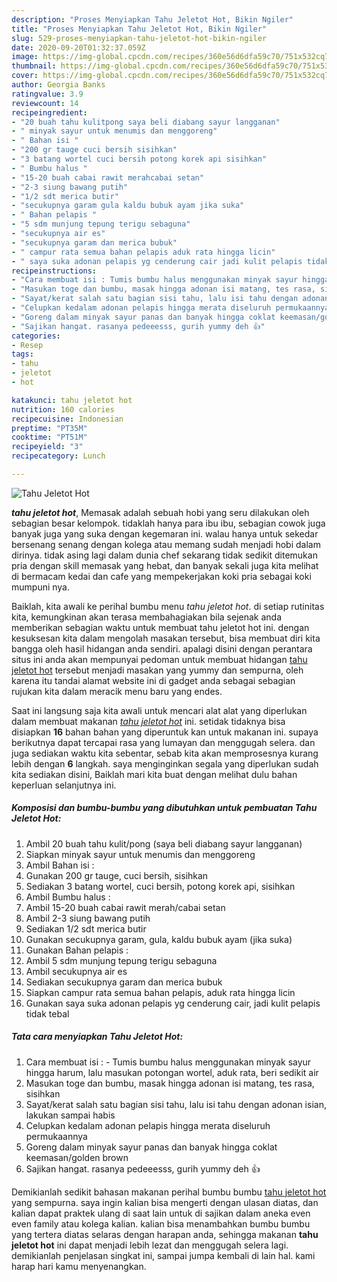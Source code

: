 ```yaml
---
description: "Proses Menyiapkan Tahu Jeletot Hot, Bikin Ngiler"
title: "Proses Menyiapkan Tahu Jeletot Hot, Bikin Ngiler"
slug: 529-proses-menyiapkan-tahu-jeletot-hot-bikin-ngiler
date: 2020-09-20T01:32:37.059Z
image: https://img-global.cpcdn.com/recipes/360e56d6dfa59c70/751x532cq70/tahu-jeletot-hot-foto-resep-utama.jpg
thumbnail: https://img-global.cpcdn.com/recipes/360e56d6dfa59c70/751x532cq70/tahu-jeletot-hot-foto-resep-utama.jpg
cover: https://img-global.cpcdn.com/recipes/360e56d6dfa59c70/751x532cq70/tahu-jeletot-hot-foto-resep-utama.jpg
author: Georgia Banks
ratingvalue: 3.9
reviewcount: 14
recipeingredient:
- "20 buah tahu kulitpong saya beli diabang sayur langganan"
- " minyak sayur untuk menumis dan menggoreng"
- " Bahan isi "
- "200 gr tauge cuci bersih sisihkan"
- "3 batang wortel cuci bersih potong korek api sisihkan"
- " Bumbu halus "
- "15-20 buah cabai rawit merahcabai setan"
- "2-3 siung bawang putih"
- "1/2 sdt merica butir"
- "secukupnya garam gula kaldu bubuk ayam jika suka"
- " Bahan pelapis "
- "5 sdm munjung tepung terigu sebaguna"
- "secukupnya air es"
- "secukupnya garam dan merica bubuk"
- " campur rata semua bahan pelapis aduk rata hingga licin"
- " saya suka adonan pelapis yg cenderung cair jadi kulit pelapis tidak tebal"
recipeinstructions:
- "Cara membuat isi : Tumis bumbu halus menggunakan minyak sayur hingga harum, lalu masukan potongan wortel, aduk rata, beri sedikit air"
- "Masukan toge dan bumbu, masak hingga adonan isi matang, tes rasa, sisihkan"
- "Sayat/kerat salah satu bagian sisi tahu, lalu isi tahu dengan adonan isian, lakukan sampai habis"
- "Celupkan kedalam adonan pelapis hingga merata diseluruh permukaannya"
- "Goreng dalam minyak sayur panas dan banyak hingga coklat keemasan/golden brown"
- "Sajikan hangat. rasanya pedeeesss, gurih yummy deh 👍"
categories:
- Resep
tags:
- tahu
- jeletot
- hot

katakunci: tahu jeletot hot 
nutrition: 160 calories
recipecuisine: Indonesian
preptime: "PT35M"
cooktime: "PT51M"
recipeyield: "3"
recipecategory: Lunch

---
```



![Tahu Jeletot Hot](https://img-global.cpcdn.com/recipes/360e56d6dfa59c70/751x532cq70/tahu-jeletot-hot-foto-resep-utama.jpg)

<b><i>tahu jeletot hot</i></b>, Memasak adalah sebuah hobi yang seru dilakukan oleh sebagian besar kelompok. tidaklah hanya para ibu ibu, sebagian cowok juga banyak juga yang suka dengan kegemaran ini. walau hanya untuk sekedar bersenang senang dengan kolega atau memang sudah menjadi hobi dalam dirinya. tidak asing lagi dalam dunia chef sekarang tidak sedikit ditemukan pria dengan skill memasak yang hebat, dan banyak sekali juga kita melihat di bermacam kedai dan cafe yang mempekerjakan koki pria sebagai koki mumpuni nya.

Baiklah, kita awali ke perihal bumbu menu <i>tahu jeletot hot</i>. di setiap rutinitas kita, kemungkinan akan terasa membahagiakan bila sejenak anda memberikan sebagian waktu untuk membuat tahu jeletot hot ini. dengan kesuksesan kita dalam mengolah masakan tersebut, bisa membuat diri kita bangga oleh hasil hidangan anda sendiri. apalagi disini dengan perantara situs ini anda akan mempunyai pedoman untuk membuat hidangan <u>tahu jeletot hot</u> tersebut menjadi masakan yang yummy dan sempurna, oleh karena itu tandai alamat website ini di gadget anda sebagai sebagian rujukan kita dalam meracik menu baru yang endes.




Saat ini langsung saja kita awali untuk mencari alat alat yang diperlukan dalam membuat makanan <u><i>tahu jeletot hot</i></u> ini. setidak tidaknya bisa disiapkan <b>16</b> bahan bahan yang diperuntuk kan untuk makanan ini. supaya berikutnya dapat tercapai rasa yang lumayan dan menggugah selera. dan juga sediakan waktu kita sebentar, sebab kita akan memprosesnya kurang lebih dengan <b>6</b> langkah. saya menginginkan segala yang diperlukan sudah kita sediakan disini, Baiklah mari kita buat dengan melihat dulu bahan keperluan selanjutnya ini.

<!--inarticleads1-->

##### Komposisi dan bumbu-bumbu yang dibutuhkan untuk pembuatan Tahu Jeletot Hot:

1. Ambil 20 buah tahu kulit/pong (saya beli diabang sayur langganan)
1. Siapkan  minyak sayur untuk menumis dan menggoreng
1. Ambil  Bahan isi :
1. Gunakan 200 gr tauge, cuci bersih, sisihkan
1. Sediakan 3 batang wortel, cuci bersih, potong korek api, sisihkan
1. Ambil  Bumbu halus :
1. Ambil 15-20 buah cabai rawit merah/cabai setan
1. Ambil 2-3 siung bawang putih
1. Sediakan 1/2 sdt merica butir
1. Gunakan secukupnya garam, gula, kaldu bubuk ayam (jika suka)
1. Gunakan  Bahan pelapis :
1. Ambil 5 sdm munjung tepung terigu sebaguna
1. Ambil secukupnya air es
1. Sediakan secukupnya garam dan merica bubuk
1. Siapkan  campur rata semua bahan pelapis, aduk rata hingga licin
1. Gunakan  saya suka adonan pelapis yg cenderung cair, jadi kulit pelapis tidak tebal




<!--inarticleads2-->

##### Tata cara menyiapkan Tahu Jeletot Hot:

1. Cara membuat isi : - Tumis bumbu halus menggunakan minyak sayur hingga harum, lalu masukan potongan wortel, aduk rata, beri sedikit air
1. Masukan toge dan bumbu, masak hingga adonan isi matang, tes rasa, sisihkan
1. Sayat/kerat salah satu bagian sisi tahu, lalu isi tahu dengan adonan isian, lakukan sampai habis
1. Celupkan kedalam adonan pelapis hingga merata diseluruh permukaannya
1. Goreng dalam minyak sayur panas dan banyak hingga coklat keemasan/golden brown
1. Sajikan hangat. rasanya pedeeesss, gurih yummy deh 👍




Demikianlah sedikit bahasan makanan perihal bumbu bumbu <u>tahu jeletot hot</u> yang sempurna. saya ingin kalian bisa mengerti dengan ulasan diatas, dan kalian dapat praktek ulang di saat lain untuk di sajikan dalam aneka even even family atau kolega kalian. kalian bisa menambahkan bumbu bumbu yang tertera diatas selaras dengan harapan anda, sehingga makanan <b>tahu jeletot hot</b> ini dapat menjadi lebih lezat dan menggugah selera lagi. demikianlah penjelasan singkat ini, sampai jumpa kembali di lain hal. kami harap hari kamu menyenangkan.
